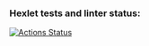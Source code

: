 ### Hexlet tests and linter status:
[![Actions Status](https://github.com/KuzinaRuslana/php-project-57/actions/workflows/hexlet-check.yml/badge.svg)](https://github.com/KuzinaRuslana/php-project-57/actions)
